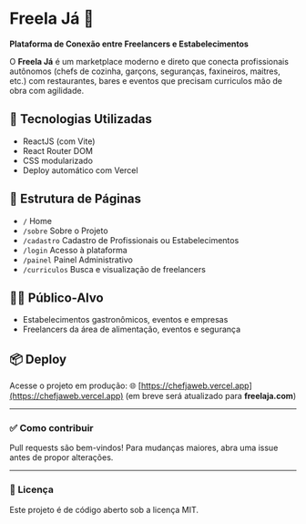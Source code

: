 # Freela Já 🚀

**Plataforma de Conexão entre Freelancers e Estabelecimentos**

O **Freela Já** é um marketplace moderno e direto que conecta profissionais autônomos (chefs de cozinha, garçons, seguranças, faxineiros, maitres, etc.) com restaurantes, bares e eventos que precisam curriculos mão de obra com agilidade.

## 🔧 Tecnologias Utilizadas

- ReactJS (com Vite)
- React Router DOM
- CSS modularizado
- Deploy automático com Vercel

## 📂 Estrutura de Páginas

- `/` Home
- `/sobre` Sobre o Projeto
- `/cadastro` Cadastro de Profissionais ou Estabelecimentos
- `/login` Acesso à plataforma
- `/painel` Painel Administrativo
- `/curriculos` Busca e visualização de freelancers

## 🧑‍🍳 Público-Alvo

- Estabelecimentos gastronômicos, eventos e empresas
- Freelancers da área de alimentação, eventos e segurança

## 📦 Deploy

Acesse o projeto em produção:
🌐 [https://chefjaweb.vercel.app](https://chefjaweb.vercel.app) (em breve será atualizado para **freelaja.com**)

---

### ✅ Como contribuir

Pull requests são bem-vindos! Para mudanças maiores, abra uma issue antes de propor alterações.

---

### 📘 Licença

Este projeto é de código aberto sob a licença MIT.
